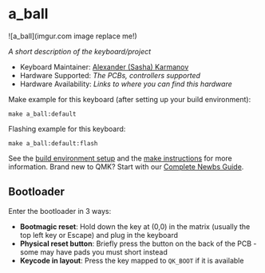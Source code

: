 # a_ball

![a_ball](imgur.com image replace me!)

*A short description of the keyboard/project*

* Keyboard Maintainer: [Alexander (Sasha) Karmanov](https://github.com/ak66666)
* Hardware Supported: *The PCBs, controllers supported*
* Hardware Availability: *Links to where you can find this hardware*

Make example for this keyboard (after setting up your build environment):

    make a_ball:default

Flashing example for this keyboard:

    make a_ball:default:flash

See the [build environment setup](https://docs.qmk.fm/#/getting_started_build_tools) and the [make instructions](https://docs.qmk.fm/#/getting_started_make_guide) for more information. Brand new to QMK? Start with our [Complete Newbs Guide](https://docs.qmk.fm/#/newbs).

## Bootloader

Enter the bootloader in 3 ways:

* **Bootmagic reset**: Hold down the key at (0,0) in the matrix (usually the top left key or Escape) and plug in the keyboard
* **Physical reset button**: Briefly press the button on the back of the PCB - some may have pads you must short instead
* **Keycode in layout**: Press the key mapped to `QK_BOOT` if it is available
